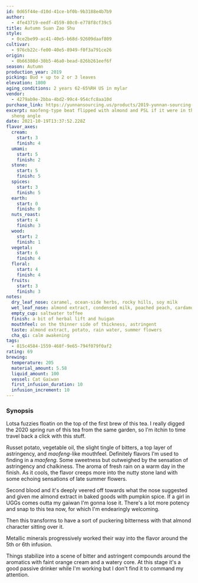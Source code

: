 ```yaml
---
id: 0d65f44e-d10d-41ce-bf0b-9b3188e4b7b9
author:
  - 4fe43719-eedf-4559-80c0-e778f8cf39c5
title: Autumn Suan Zao Shu
style:
  - 0ce2be99-ac41-40e5-b68d-92609daaf809
cultivar:
  - 976cb22c-fe00-40e5-8949-f0f3a791ce26
origin:
  - 0b66380d-30b5-46a0-bead-826b261eef6f
season: Autumn
production_year: 2019
picking: Bud + up to 2 or 3 leaves
elevation: 1800
aging_conditions: 2 years 62-65%RH US in mylar
vendor:
  - 4279ab9e-2bba-4bd2-99c4-954cfc8aa10d
purchase_link: https://yunnansourcing.us/products/2019-yunnan-sourcing-autumn-suan-zao-shu-old-arbor-raw-pu-erh-tea-cake
excerpt: maofeng-type beat flipped with almond and PSL if it were in the young
  sheng angle
date: 2021-10-19T13:37:52.228Z
flavor_axes:
  cream:
    start: 3
    finish: 4
  umami:
    start: 5
    finish: 2
  stone:
    start: 5
    finish: 5
  spices:
    start: 3
    finish: 5
  earth:
    start: 0
    finish: 0
  nuts_roast:
    start: 4
    finish: 3
  wood:
    start: 2
    finish: 1
  vegetal:
    start: 6
    finish: 4
  floral:
    start: 4
    finish: 4
  fruits:
    start: 3
    finish: 3
notes:
  dry_leaf_nose: caramel, ocean-side herbs, rocky hills, soy milk
  wet_leaf_nose: almond extract, condensed milk, poached peach, cardamom
  empty_cup: saltwater toffee
  finish: a bit of herbal lift and huigan
  mouthfeel: on the thinner side of thickness, astringent
  taste: almond extract, potato, rain water, summer flowers
  cha_qi: calm awakening
tags:
  - 815c4584-1559-468f-9e65-794f079f0af2
rating: 69
brewing:
  temperature: 205
  material_amount: 5.58
  liquid_amount: 100
  vessel: Cat Gaiwan
  first_infusion_duration: 10
  infusion_increment: 10
---
```

### Synopsis

Lotsa fuzzies floatin on the top of the first brew of this tea. I really digged the 2020 spring run of this tea from the same garden, so I'm itchin to time travel back a click with this stuff. 

Russet potato, vegetable oil, the slight tingle of bitters, a top layer of astringency, and *maofeng*-like mouthfeel. Definitely flavors I'm used to finding in a *maofeng*. Some sweetness but outweighed by the sensation of astringency and chalkiness. The aroma of fresh rain on a warm day in the finish. As it cools, the flavor creeps more into the nutty stone land with some echoing sensations of late summer flowers.

Second blood and it's deeply veered off towards what the nose suggested and given me almond extract in baked goods with pumpkin spice. If a girl in UGGs comes outta my gaiwan I'm gonna lose it. There's a lot more potency and snap to this tea now, for which I'm endearingly welcoming.

Then this transforms to have a sort of puckering bitterness with that almond character sitting over it.

Metallic minerals progressively worked their way into the flavor around the 5th or 6th infusion.

Things stabilize into a scene of bitter and astringent compounds around the aromatics with faint orange cream and a watery core. At this stage it's a good passive drinker while I'm working but I don't find it to command my attention.